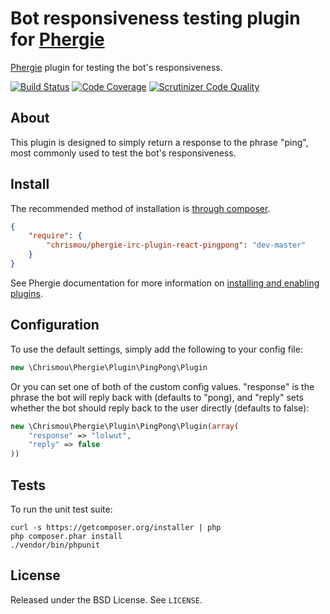 # Bot responsiveness testing plugin for [Phergie](http://github.com/phergie/phergie-irc-bot-react/)

[Phergie](http://github.com/phergie/phergie-irc-bot-react/) plugin for testing the bot's responsiveness.

[![Build Status](https://scrutinizer-ci.com/g/chrismou/phergie-irc-plugin-react-pingpong/badges/build.png?b=master)](https://scrutinizer-ci.com/g/chrismou/phergie-irc-plugin-react-pingpong/build-status/master)
[![Code Coverage](https://scrutinizer-ci.com/g/chrismou/phergie-irc-plugin-react-pingpong/badges/coverage.png?b=master)](https://scrutinizer-ci.com/g/chrismou/phergie-irc-plugin-react-pingpong/?branch=master)
[![Scrutinizer Code Quality](https://scrutinizer-ci.com/g/chrismou/phergie-irc-plugin-react-pingpong/badges/quality-score.png?b=master)](https://scrutinizer-ci.com/g/chrismou/phergie-irc-plugin-react-pingpong/?branch=master)

## About

This plugin is designed to simply return a response to the phrase "ping", most commonly used to test the bot's responsiveness.

## Install

The recommended method of installation is [through composer](http://getcomposer.org).

```JSON
{
    "require": {
        "chrismou/phergie-irc-plugin-react-pingpong": "dev-master"
    }
}
```

See Phergie documentation for more information on
[installing and enabling plugins](https://github.com/phergie/phergie-irc-bot-react/wiki/Usage#plugins).

## Configuration

To use the default settings, simply add the following to your config file:

```php
new \Chrismou\Phergie\Plugin\PingPong\Plugin
```

Or you can set one of both of the custom config values. "response" is the phrase the bot will reply back with (defaults to "pong), 
and "reply" sets whether the bot should reply back to the user directly (defaults to false):

```php
new \Chrismou\Phergie\Plugin\PingPong\Plugin(array(
    "response" => "lolwut",
    "reply" => false
))
```

## Tests

To run the unit test suite:

```
curl -s https://getcomposer.org/installer | php
php composer.phar install
./vendor/bin/phpunit
```

## License

Released under the BSD License. See `LICENSE`.
